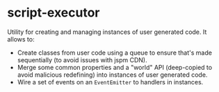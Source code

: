 # script-executor
Utility for creating and managing instances of user generated code. It allows to:
- Create classes from user code using a queue to ensure that's made sequentially (to avoid issues with jspm CDN).
- Merge some common properties and a "world" API (deep-copied to avoid malicious redefining) into instances of user generated code.
- Wire a set of events on an `EventEmitter` to handlers in instances.
